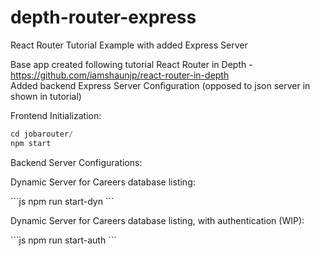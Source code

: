 # depth-router-express
React Router Tutorial Example with added Express Server

Base app created following tutorial React Router in Depth - https://github.com/iamshaunjp/react-router-in-depth <br>
Added backend Express Server Configuration (opposed to json server in shown in tutorial) <br>

Frontend Initialization: <br>
```js
cd jobarouter/
npm start
```
Backend Server Configurations:<br>
<p>Dynamic Server for Careers database listing:<br></p>
```js
npm run start-dyn
```
<p></p>Dynamic Server for Careers database listing, with authentication (WIP):<br></p>
```js
npm run start-auth
```
